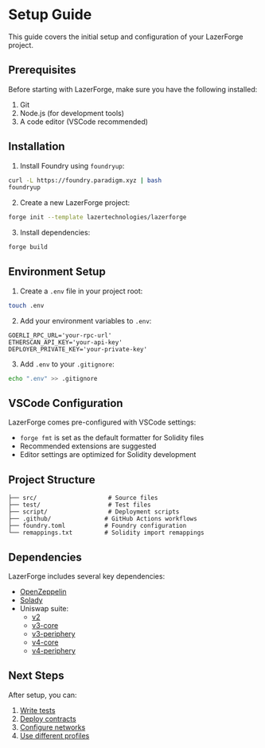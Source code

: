 # Setup Guide

This guide covers the initial setup and configuration of your LazerForge project.

## Prerequisites

Before starting with LazerForge, make sure you have the following installed:

1. Git
2. Node.js (for development tools)
3. A code editor (VSCode recommended)

## Installation

1. Install Foundry using `foundryup`:

```bash
curl -L https://foundry.paradigm.xyz | bash
foundryup
```

2. Create a new LazerForge project:

```bash
forge init --template lazertechnologies/lazerforge
```

3. Install dependencies:

```bash
forge build
```

## Environment Setup

1. Create a `.env` file in your project root:

```bash
touch .env
```

2. Add your environment variables to `.env`:

```env
GOERLI_RPC_URL='your-rpc-url'
ETHERSCAN_API_KEY='your-api-key'
DEPLOYER_PRIVATE_KEY='your-private-key'
```

3. Add `.env` to your `.gitignore`:

```bash
echo ".env" >> .gitignore
```

## VSCode Configuration

LazerForge comes pre-configured with VSCode settings:

- `forge fmt` is set as the default formatter for Solidity files
- Recommended extensions are suggested
- Editor settings are optimized for Solidity development

## Project Structure

```
├── src/                    # Source files
├── test/                   # Test files
├── script/                 # Deployment scripts
├── .github/               # GitHub Actions workflows
├── foundry.toml           # Foundry configuration
└── remappings.txt         # Solidity import remappings
```

## Dependencies

LazerForge includes several key dependencies:

- [OpenZeppelin](https://github.com/OpenZeppelin/openzeppelin-contracts)
- [Solady](https://github.com/Vectorized/solady)
- Uniswap suite:
  - [v2](https://github.com/uniswap/v2-core)
  - [v3-core](https://github.com/uniswap/v3-core)
  - [v3-periphery](https://github.com/uniswap/v3-periphery)
  - [v4-core](https://github.com/uniswap/v4-core)
  - [v4-periphery](https://github.com/uniswap/v4-periphery)

## Next Steps

After setup, you can:

1. [Write tests](testing.md)
2. [Deploy contracts](deployment.md)
3. [Configure networks](networks.md)
4. [Use different profiles](profiles.md)
